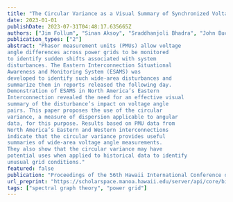 ```yaml
---
title: "The Circular Variance as a Visual Summary of Synchronized Voltage Angle Measurements"
date: 2023-01-01
publishDate: 2023-07-31T04:48:17.635665Z
authors: ["Jim Follum", "Sinan Aksoy", "Sraddhanjoli Bhadra", "John Buckheit", "Nick Betzsold", "Tianzhixi Yin", "Tamara Becejac"]
publication_types: ["2"]
abstract: "Phasor measurement units (PMUs) allow voltage
angle differences across power grids to be monitored
to identify sudden shifts associated with system
disturbances. The Eastern Interconnection Situational
Awareness and Monitoring System (ESAMS) was
developed to identify such wide-area disturbances and
summarize them in reports released the following day.
Demonstration of ESAMS in North America’s Eastern
Interconnection revealed the need for an effective visual
summary of the disturbance’s impact on voltage angle
pairs. This paper proposes the use of the circular
variance, a measure of dispersion applicable to angular
data, for this purpose. Results based on PMU data from
North America’s Eastern and Western interconnections
indicate that the circular variance provides useful
summaries of wide-area voltage angle measurements.
They also show that the circular variance may have
potential uses when applied to historical data to identify
unusual grid conditions."
featured: false
publication: "Proceedings of the 56th Hawaii International Conference on System Sciences"
url_preprint: "https://scholarspace.manoa.hawaii.edu/server/api/core/bitstreams/6d1ae1ec-5819-4834-9816-89ca624c86f6/content"
tags: ["spectral graph theory", "power grid"]
---
```

